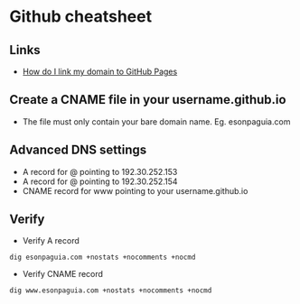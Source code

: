 # Github cheatsheet

## Links
- [How do I link my domain to GitHub Pages](https://www.namecheap.com/support/knowledgebase/article.aspx/9645/2208/how-do-i-link-my-domain-to-github-pages)

## Create a CNAME file in your username.github.io
- The file must only contain your bare domain name. Eg. esonpaguia.com

## Advanced DNS settings
- A record for @ pointing to 192.30.252.153
- A record for @ pointing to 192.30.252.154
- CNAME record for www pointing to your username.github.io

## Verify
- Verify A record
```
dig esonpaguia.com +nostats +nocomments +nocmd
```

- Verify CNAME record
```
dig www.esonpaguia.com +nostats +nocomments +nocmd
```
